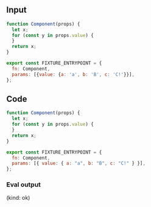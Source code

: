 
## Input

```javascript
function Component(props) {
  let x;
  for (const y in props.value) {
  }
  return x;
}

export const FIXTURE_ENTRYPOINT = {
  fn: Component,
  params: [{value: {a: 'a', b: 'B', c: 'C!'}}],
};

```

## Code

```javascript
function Component(props) {
  let x;
  for (const y in props.value) {
  }
  return x;
}

export const FIXTURE_ENTRYPOINT = {
  fn: Component,
  params: [{ value: { a: "a", b: "B", c: "C!" } }],
};

```
      
### Eval output
(kind: ok) 